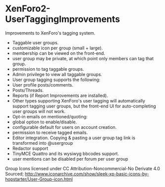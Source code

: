 # XenForo2-UserTaggingImprovements

Improvements to XenForo's tagging system.

- Taggable user groups.
 - customizable icon per group (small + large).
 - membership can be viewed on the front-end.
 - user group may be private, at which point only members can tag that group.
 - permission to tag taggable groups.
 - Admin privilege to view all taggable groups.
- User group tagging supports the following:
 - User profile posts/comments.
 - Posts/Threads.
 - Reports (if Report Improvements are installed).
 - Other types supporting XenForo's user tagging will automatically support tagging user groups, but the front-end UI for auto-completing user groups will not work.
- Opt-in emails on mentioned/quoting:
 - global option to enable/disable.
 - configurable default for users on account creation.
 - permission to receive tagged emails.
- Editor integration. Copying & pasting a user group tag link is transformed into @usergroup
 - Redactor support
 - TinyMCE Quattro and its wysiwyg bbcodes support.
- user mentions can be disabled per forum per user group


Group Icons licensed under CC Attribution-Noncommercial-No Derivate 4.0
Sourced; http://www.iconarchive.com/show/sleek-xp-basic-icons-by-hopstarter/User-Group-icon.html
